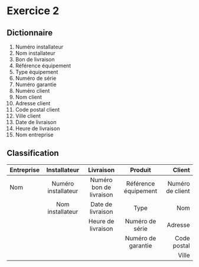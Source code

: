 # Exercice 2

## Dictionnaire

1. Numéro installateur
2. Nom installateur
3. Bon de livraison
4. Référence équipement
5. Type équipement
6. Numéro de série
7. Numéro garantie
8. Numéro client
9. Nom client
10. Adresse client
11. Code postal client
12. Ville client
13. Date de livraison
14. Heure de livraison
15. Nom entreprise

## Classification

| Entreprise |    Installateur     |        Livraison        |       Produit        |           Client |
| ---------- | :-----------------: | :---------------------: | :------------------: | ---------------: |
| Nom        | Numéro installateur | Numéro bon de livraison | Référence équipement | Numéro de client |
|            |  Nom installateur   |    Date de livraison    |         Type         |              Nom |
|            |                     |   Heure de livraison    |   Numéro de série    |          Adresse |
|            |                     |                         |  Numéro de garantie  |      Code postal |
|            |                     |                         |                      |            Ville |
